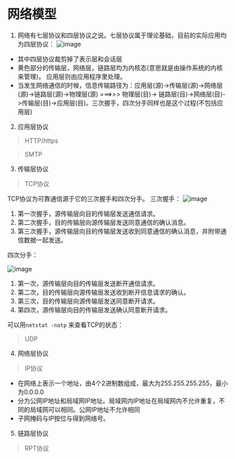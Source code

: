 # 网络模型

1. 网络有七层协议和四层协议之说。七层协议属于理论基础，目前的实际应用均为四层协议：
![image](https://user-images.githubusercontent.com/20439371/125456951-7357c55d-2dad-462d-8933-55f861d316f8.png)

- 其中四层协议裁剪掉了表示层和会话层
- 黄色部分的传输层，网络层，链路层均为内核态(意思就是由操作系统的内核来管理)。 应用层则由应用程序里处理。
- 当发生网络通信的时候，信息传输路径为：应用层(源)->传输层(源)->网络层(源)->链路层(源)->物理层(源)  ===>>> 物理层(目)-> 链路层(目)->网络层(目)->传输层(目)->应用层(目)。三次握手，四次分手同样也是这个过程(不包括应用层)

2. 应用层协议

> HTTP/https

> SMTP

3. 传输层协议

> TCP协议

TCP协议为可靠通信源于它的三次握手和四次分手。
三次握手：
![image](https://user-images.githubusercontent.com/20439371/125464923-2884ccb4-671c-4c01-a42b-f497fd4c8e5d.png)

  1. 第一次握手，源传输层向目的传输层发送通信请求。
  2. 第二次握手，目的传输层向源传输层发送同意通信的确认消息。
  3. 第三次握手，源传输层向目的传输层发送收到同意通信的确认消息，并附带通信数据一起发送。

四次分手：

![image](https://user-images.githubusercontent.com/20439371/125465020-9d649036-f81a-41ab-bef7-3a309e075f73.png)

  1. 第一次，源传输层向目的传输层发送断开通信请求。
  2. 第二次，目的传输层向源传输层发送收到断开信息请求的确认。
  3. 第三次，目的传输层向源传输层发送同意断开请求。
  4. 第四次，源传输层向目的传输层发送确认同意断开请求。

可以用`netstat -natp` 来查看TCP的状态：


> UDP

4. 网络层协议

> IP协议

  * 在网络上表示一个地址，由4个2进制数组成，最大为255.255.255.255，最小为0.0.0.0
  * 分为公网IP地址和局域网IP地址。局域网内IP地址在局域网内不允许重复，不同的局域网可以相同。公网IP地址不允许相同
  * 子网掩码与IP按位与得到网络号。

5. 链路层协议

> RPT协议
